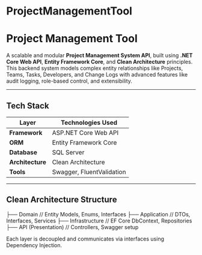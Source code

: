 # ProjectManagementTool

# Project Management Tool

A scalable and modular **Project Management System API**, built using **.NET Core Web API**, **Entity Framework Core**, and **Clean Architecture** principles. This backend system models complex entity relationships like Projects, Teams, Tasks, Developers, and Change Logs with advanced features like audit logging, role-based control, and extensibility.

---

## Tech Stack

| Layer             | Technologies Used                         |
|------------------|--------------------------------------------|
| **Framework**     | ASP.NET Core Web API                      |
| **ORM**           | Entity Framework Core                     |
| **Database**      | SQL Server                                |
| **Architecture**  | Clean Architecture                        |
| **Tools**         | Swagger, FluentValidation                 |

---

## Clean Architecture Structure
├── Domain // Entity Models, Enums, Interfaces
├── Application // DTOs, Interfaces, Services
├── Infrastructure // EF Core DbContext, Repositories
├── API (Presentation) // Controllers, Swagger setup

Each layer is decoupled and communicates via interfaces using Dependency Injection.
